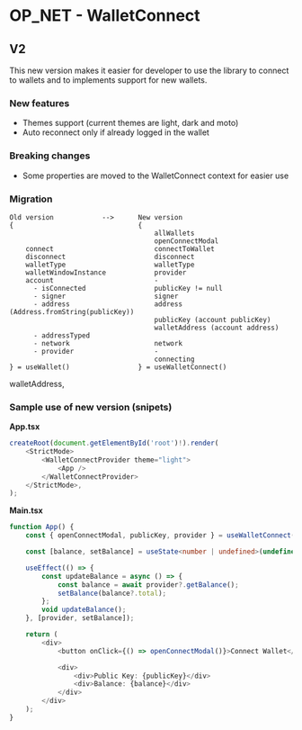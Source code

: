 # OP_NET - WalletConnect

## V2

This new version makes it easier for developer to use the library to connect to wallets and to implements support for new wallets.

### New features

-   Themes support (current themes are light, dark and moto)
-   Auto reconnect only if already logged in the wallet

### Breaking changes

-   Some properties are moved to the WalletConnect context for easier use

### Migration

```
Old version            -->      New version
{                               {
                                    allWallets
                                    openConnectModal
    connect                         connectToWallet
    disconnect                      disconnect
    walletType                      walletType
    walletWindowInstance            provider
    account                         -
      - isConnected                 publicKey != null
      - signer                      signer
      - address                     address (Address.fromString(publicKey))
                                    publicKey (account publicKey)
                                    walletAddress (account address)
      - addressTyped
      - network                     network
      - provider                    -
                                    connecting
} = useWallet()                 } = useWalletConnect()
```

walletAddress,

### Sample use of new version (snipets)

**App.tsx**

```typescript jsx
createRoot(document.getElementById('root')!).render(
    <StrictMode>
        <WalletConnectProvider theme="light">
            <App />
        </WalletConnectProvider>
    </StrictMode>,
);
```

**Main.tsx**

```typescript jsx
function App() {
    const { openConnectModal, publicKey, provider } = useWalletConnect();

    const [balance, setBalance] = useState<number | undefined>(undefined);

    useEffect(() => {
        const updateBalance = async () => {
            const balance = await provider?.getBalance();
            setBalance(balance?.total);
        };
        void updateBalance();
    }, [provider, setBalance]);

    return (
        <div>
            <button onClick={() => openConnectModal()}>Connect Wallet</button>

            <div>
                <div>Public Key: {publicKey}</div>
                <div>Balance: {balance}</div>
            </div>
        </div>
    );
}
```

